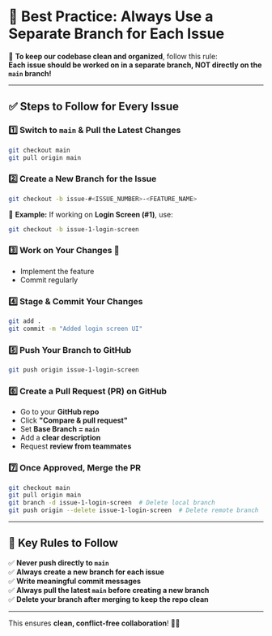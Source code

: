 
# 📌 Best Practice: Always Use a Separate Branch for Each Issue

🚀 **To keep our codebase clean and organized**, follow this rule:  
**Each issue should be worked on in a separate branch, NOT directly on the `main` branch!**  

---

## ✅ Steps to Follow for Every Issue  

### 1️⃣ Switch to `main` & Pull the Latest Changes  
```bash
git checkout main
git pull origin main
```

### 2️⃣ Create a New Branch for the Issue  
```bash
git checkout -b issue-#<ISSUE_NUMBER>-<FEATURE_NAME>
```
🔹 **Example:** If working on **Login Screen (#1)**, use:  
```bash
git checkout -b issue-1-login-screen
```

### 3️⃣ Work on Your Changes 🚀  
- Implement the feature  
- Commit regularly  

### 4️⃣ Stage & Commit Your Changes  
```bash
git add .
git commit -m "Added login screen UI"
```

### 5️⃣ Push Your Branch to GitHub  
```bash
git push origin issue-1-login-screen
```

### 6️⃣ Create a Pull Request (PR) on GitHub  
- Go to your **GitHub repo**  
- Click **"Compare & pull request"**  
- Set **Base Branch = `main`**  
- Add a **clear description**  
- Request **review from teammates**  

### 7️⃣ Once Approved, Merge the PR  
```bash
git checkout main
git pull origin main
git branch -d issue-1-login-screen  # Delete local branch
git push origin --delete issue-1-login-screen  # Delete remote branch
```

---

## 🚀 Key Rules to Follow
✅ **Never push directly to `main`**  
✅ **Always create a new branch for each issue**  
✅ **Write meaningful commit messages**  
✅ **Always pull the latest `main` before creating a new branch**  
✅ **Delete your branch after merging to keep the repo clean**  

---

This ensures **clean, conflict-free collaboration**! 🚀🔥
